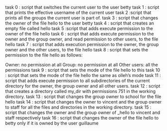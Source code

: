 task 0 :  script that switches the current user to the user betty
task 1 :  script that prints the effective username of the current user
task 2 :script that prints all the groups the current user is part of.
task 3 : script that changes the owner of the file hello to the user betty
task 4 : script that creates an empty file called hello
task 5 :script that adds execute permission to the owner of the file hello
task 6 : script that adds execute permission to the owner and the group owner, and read permission to other users, to the file hello
task 7 :  script that adds execution permission to the owner, the group owner and the other users, to the file hello
task 8 : script that sets the permission to the file hello as follows:

Owner: no permission at all
Group: no permission at all
Other users: all the permissions
task 9 : script that sets the mode of the file hello to this
task 10 : script that sets the mode of the file hello the same as olleh’s mode
task 11 : script that adds execute permission to all subdirectories of the current directory for the owner, the group owner and all other users.
task 12 : script that creates a directory called my_dir with permissions 751 in the working directory.
task 13 : script that changes the group owner to school for the file hello
task 14 : script that changes the owner to vincent and the group owner to staff for all the files and directories in the working directory.
task 15 : script that changes the owner and the group owner of _hello to vincent and staff respectively
task 16 : script that changes the owner of the file hello to betty only if it is owned by the user guillaume
